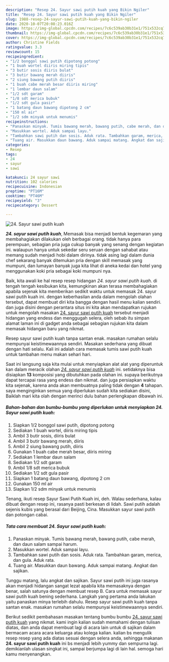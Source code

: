 ```yaml
---
description: "Resep 24. Sayur sawi putih kuah yang Bikin Ngiler"
title: "Resep 24. Sayur sawi putih kuah yang Bikin Ngiler"
slug: 1988-resep-24-sayur-sawi-putih-kuah-yang-bikin-ngiler
date: 2020-10-07T20:08:23.016Z
image: https://img-global.cpcdn.com/recipes/7c6c539ab30b31e1/751x532cq70/24-sayur-sawi-putih-kuah-foto-resep-utama.jpg
thumbnail: https://img-global.cpcdn.com/recipes/7c6c539ab30b31e1/751x532cq70/24-sayur-sawi-putih-kuah-foto-resep-utama.jpg
cover: https://img-global.cpcdn.com/recipes/7c6c539ab30b31e1/751x532cq70/24-sayur-sawi-putih-kuah-foto-resep-utama.jpg
author: Christine Fields
ratingvalue: 3.3
reviewcount: 15
recipeingredient:
- "1/2 bonggol sawi putih dipotong potong"
- "1 buah wortel diiris miring tipis"
- "3 butir sosis diiris bulat"
- "3 butir bawang merah diiris"
- "2 siung bawang putih diiris"
- "1 buah cabe merah besar diiris miring"
- "1 lembar daun salam"
- "1/2 sdt garam"
- "1/8 sdt merica bubuk"
- "1/2 sdt gula pasir"
- "1 batang daun bawang dipotong 2 cm"
- "150 ml air"
- "1/2 sdm minyak untuk menumis"
recipeinstructions:
- "Panaskan minyak. Tumis bawang merah, bawang putih, cabe merah, dan daun salam sampai harum."
- "Masukkan wortel. Aduk sampai layu."
- "Tambahkan sawi putih dan sosis. Aduk rata. Tambahkan garam, merica, dan gula. Aduk rata."
- "Tuang air. Masukkan daun bawang. Aduk sampai matang. Angkat dan sajikan."
categories:
- Resep
tags:
- 24
- sayur
- sawi

katakunci: 24 sayur sawi 
nutrition: 102 calories
recipecuisine: Indonesian
preptime: "PT16M"
cooktime: "PT46M"
recipeyield: "3"
recipecategory: Dessert

---
```



![24. Sayur sawi putih kuah](https://img-global.cpcdn.com/recipes/7c6c539ab30b31e1/751x532cq70/24-sayur-sawi-putih-kuah-foto-resep-utama.jpg)

<b><i>24. sayur sawi putih kuah</i></b>, Memasak bisa menjadi bentuk kegemaran yang membahagiakan dilakukan oleh berbagai orang. tidak hanya para perempuan, sebagian pria juga cukup banyak yang senang dengan kegiatan ini. walaupun hanya untuk sekedar seru seruan dengan sahabat atau memang sudah menjadi hobi dalam dirinya. tidak asing lagi dalam dunia chef sekarang banyak ditemukan pria dengan skill memasak yang mumpuni, dan lumayan banyak juga kita lihat di aneka kedai dan hotel yang menggunakan koki pria sebagai koki mumpuni nya.

Baik, kita awali ke hal resep resep hidangan <i>24. sayur sawi putih kuah</i>. di tengah tengah kesibukan kita, kemungkinan akan terasa membahagiakan apabila sejenak kita memberikan sedikit waktu untuk memasak 24. sayur sawi putih kuah ini. dengan keberhasilan anda dalam mengolah olahan tersebut, dapat membuat diri kita bangga dengan hasil menu kalian sendiri. dan juga disini dengan perantara situs ini kita akan mendapatkan rujukan untuk mengolah masakan <u>24. sayur sawi putih kuah</u> tersebut menjadi hidangan yang endess dan menggugah selera, oleh sebab itu simpan alamat laman ini di gadget anda sebagai sebagian rujukan kita dalam memasak hidangan baru yang nikmat.

Resep sayur sawi putih kuah tanpa santan enak. masakan rumahan selalu mempunyai keistimewaannya sendiri. Masakan sederhana yang dibuat dengan hati selalu. Kali ini adalah cara memasak tumis sawi putih kuah untuk tambahan menu makan sehari hari.


Saat ini langsung saja kita mulai untuk menyiapkan alat alat yang diperuntuk kan dalam meracik olahan <u><i>24. sayur sawi putih kuah</i></u> ini. setidaknya bisa disiapkan <b>13</b> komposisi yang dibutuhkan pada olahan ini. supaya berikutnya dapat tercapai rasa yang endess dan nikmat. dan juga persiapkan waktu kita sejenak, karena anda akan membuatnya paling tidak dengan <b>4</b> tahapan. saya menginginkan semua yang diperlukan sudah kita sediakan disini, Baiklah mari kita olah dengan merinci dulu bahan perlengkapan dibawah ini.

<!--inarticleads1-->

##### Bahan-bahan dan bumbu-bumbu yang diperlukan untuk menyiapkan 24. Sayur sawi putih kuah:

1. Siapkan 1/2 bonggol sawi putih, dipotong potong
1. Sediakan 1 buah wortel, diiris miring tipis
1. Ambil 3 butir sosis, diiris bulat
1. Ambil 3 butir bawang merah, diiris
1. Ambil 2 siung bawang putih, diiris
1. Gunakan 1 buah cabe merah besar, diiris miring
1. Sediakan 1 lembar daun salam
1. Sediakan 1/2 sdt garam
1. Ambil 1/8 sdt merica bubuk
1. Sediakan 1/2 sdt gula pasir
1. Siapkan 1 batang daun bawang, dipotong 2 cm
1. Gunakan 150 ml air
1. Siapkan 1/2 sdm minyak untuk menumis


Tenang, ikuti resep Sayur Sawi Putih Kuah ini, deh. Walau sederhana, kalau dibuat dengan resep ini, rasanya pasti berkesan di lidah. Sawi putih adalah sejenis kubis yang berasal dari Beijing, Cina. Masukkan sayur sawi putih dan potongan cabai. 

<!--inarticleads2-->

##### Tata cara membuat 24. Sayur sawi putih kuah:

1. Panaskan minyak. Tumis bawang merah, bawang putih, cabe merah, dan daun salam sampai harum.
1. Masukkan wortel. Aduk sampai layu.
1. Tambahkan sawi putih dan sosis. Aduk rata. Tambahkan garam, merica, dan gula. Aduk rata.
1. Tuang air. Masukkan daun bawang. Aduk sampai matang. Angkat dan sajikan.


Tunggu matang, lalu angkat dan sajikan. Sayur sawi putih ini juga rasanya akan menjadi hidangan sangat lezat apabila kita memasaknya dengan benar, salah satunya dengan membuat resep B. Cara untuk memasak sayur sawi putih kuah bening sederhana. Langkah yang pertama anda lakukan yaitu panaskan minya terlebih dahulu. Resep sayur sawi putih kuah tanpa santan enak. masakan rumahan selalu mempunyai keistimewaannya sendiri. 

Berikut sedikit pembahasan masakan tentang bumbu bumbu <u>24. sayur sawi putih kuah</u> yang nikmat. kami ingin kalian sudah memahami dengan tulisan diatas, dan anda dapat membuat lagi di acara lain untuk di sajikan dalam bermacam acara acara keluarga atau kolega kalian. kalian bs mengulik resep resep yang ada diatas sesuai dengan selera anda, sehingga makanan <b>24. sayur sawi putih kuah</b> ini bs menjadi lebih yummy dan sempurna lagi. demikianlah ulasan singkat ini, sampai berjumpa lagi di lain hal. semoga hari kamu menyenangkan.
